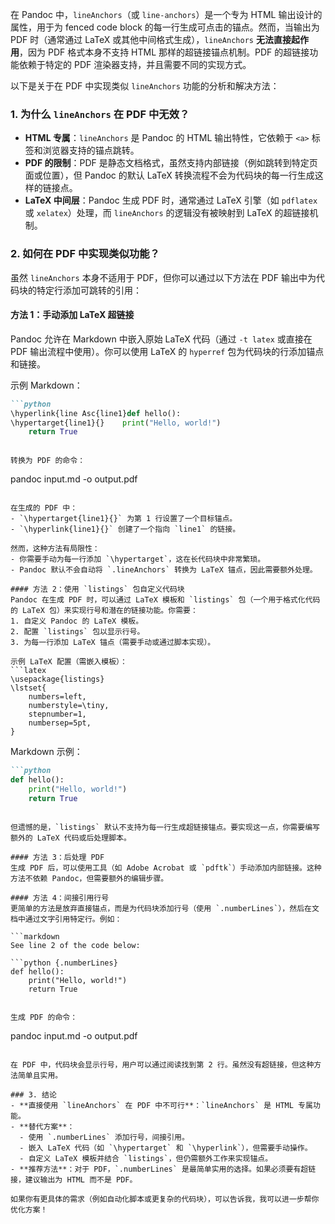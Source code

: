 在 Pandoc 中，`lineAnchors`（或 `line-anchors`）是一个专为 HTML 输出设计的属性，用于为 fenced code block 的每一行生成可点击的锚点。然而，当输出为 PDF 时（通常通过 LaTeX 或其他中间格式生成），`lineAnchors` **无法直接起作用**，因为 PDF 格式本身不支持 HTML 那样的超链接锚点机制。PDF 的超链接功能依赖于特定的 PDF 渲染器支持，并且需要不同的实现方式。

以下是关于在 PDF 中实现类似 `lineAnchors` 功能的分析和解决方法：

### 1. 为什么 `lineAnchors` 在 PDF 中无效？
- **HTML 专属**：`lineAnchors` 是 Pandoc 的 HTML 输出特性，它依赖于 `<a>` 标签和浏览器支持的锚点跳转。
- **PDF 的限制**：PDF 是静态文档格式，虽然支持内部链接（例如跳转到特定页面或位置），但 Pandoc 的默认 LaTeX 转换流程不会为代码块的每一行生成这样的链接点。
- **LaTeX 中间层**：Pandoc 生成 PDF 时，通常通过 LaTeX 引擎（如 `pdflatex` 或 `xelatex`）处理，而 `lineAnchors` 的逻辑没有被映射到 LaTeX 的超链接机制。

### 2. 如何在 PDF 中实现类似功能？
虽然 `lineAnchors` 本身不适用于 PDF，但你可以通过以下方法在 PDF 输出中为代码块的特定行添加可跳转的引用：

#### 方法 1：手动添加 LaTeX 超链接
Pandoc 允许在 Markdown 中嵌入原始 LaTeX 代码（通过 `-t latex` 或直接在 PDF 输出流程中使用）。你可以使用 LaTeX 的 `hyperref` 包为代码块的行添加锚点和链接。

示例 Markdown：
```markdown
```python
\hyperlink{line Asc{line1}def hello():
\hypertarget{line1}{}    print("Hello, world!")
    return True
```
```

转换为 PDF 的命令：
```
pandoc input.md -o output.pdf
```

在生成的 PDF 中：
- `\hypertarget{line1}{}` 为第 1 行设置了一个目标锚点。
- `\hyperlink{line1}{}` 创建了一个指向 `line1` 的链接。

然而，这种方法有局限性：
- 你需要手动为每一行添加 `\hypertarget`，这在长代码块中非常繁琐。
- Pandoc 默认不会自动将 `.lineAnchors` 转换为 LaTeX 锚点，因此需要额外处理。

#### 方法 2：使用 `listings` 包自定义代码块
Pandoc 在生成 PDF 时，可以通过 LaTeX 模板和 `listings` 包（一个用于格式化代码的 LaTeX 包）来实现行号和潜在的链接功能。你需要：
1. 自定义 Pandoc 的 LaTeX 模板。
2. 配置 `listings` 包以显示行号。
3. 为每一行添加 LaTeX 锚点（需要手动或通过脚本实现）。

示例 LaTeX 配置（需嵌入模板）：
```latex
\usepackage{listings}
\lstset{
    numbers=left,
    numberstyle=\tiny,
    stepnumber=1,
    numbersep=5pt,
}
```

Markdown 示例：
```markdown
```python
def hello():
    print("Hello, world!")
    return True
```
```

但遗憾的是，`listings` 默认不支持为每一行生成超链接锚点。要实现这一点，你需要编写额外的 LaTeX 代码或后处理脚本。

#### 方法 3：后处理 PDF
生成 PDF 后，可以使用工具（如 Adobe Acrobat 或 `pdftk`）手动添加内部链接。这种方法不依赖 Pandoc，但需要额外的编辑步骤。

#### 方法 4：间接引用行号
更简单的方法是放弃直接锚点，而是为代码块添加行号（使用 `.numberLines`），然后在文档中通过文字引用特定行。例如：

```markdown
See line 2 of the code below:

```python {.numberLines}
def hello():
    print("Hello, world!")
    return True
```
```

生成 PDF 的命令：
```
pandoc input.md -o output.pdf
```

在 PDF 中，代码块会显示行号，用户可以通过阅读找到第 2 行。虽然没有超链接，但这种方法简单且实用。

### 3. 结论
- **直接使用 `lineAnchors` 在 PDF 中不可行**：`lineAnchors` 是 HTML 专属功能。
- **替代方案**：
  - 使用 `.numberLines` 添加行号，间接引用。
  - 嵌入 LaTeX 代码（如 `\hypertarget` 和 `\hyperlink`），但需要手动操作。
  - 自定义 LaTeX 模板并结合 `listings`，但仍需额外工作来实现锚点。
- **推荐方法**：对于 PDF，`.numberLines` 是最简单实用的选择。如果必须要有超链接，建议输出为 HTML 而不是 PDF。

如果你有更具体的需求（例如自动化脚本或更复杂的代码块），可以告诉我，我可以进一步帮你优化方案！